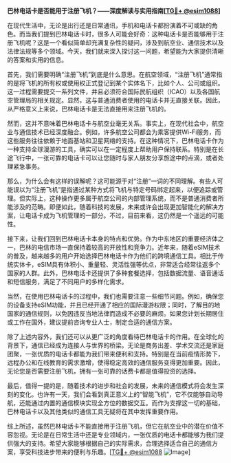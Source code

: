 **巴林电话卡是否能用于注册飞机？——深度解读与实用指南[[TG💪+ @esim1088](https://t.me/s/esim1088)]**

在现代生活中，无论是出行还是日常通讯，手机和电话卡都扮演着不可或缺的角色。而当我们提到巴林电话卡时，很多人可能会好奇：这种电话卡是否能够用于注册飞机呢？这是一个看似简单却充满复杂性的疑问，涉及到航空业、通信技术以及法律法规等多个领域。今天，我们就来深入探讨这一问题，希望能为大家提供清晰的答案和实用的信息。

首先，我们需要明确“注册飞机”到底是什么意思。在航空领域，“注册飞机”通常指的是将飞机的所有权或使用权正式登记到某个实体名下，比如个人、公司或组织。这一过程需要提交一系列文件，并且必须符合国际民航组织（ICAO）以及各国航空管理局的相关规定。显然，这与普通消费者使用的电话卡并无直接关联。因此，从严格意义上来说，巴林电话卡是无法直接用来注册飞机的。

然而，这并不意味着巴林电话卡与航空业毫无关系。事实上，在现代社会中，航空业与通信技术已经深度融合。例如，许多航空公司都会为乘客提供Wi-Fi服务，而这些服务往往依赖于地面基站和卫星网络的支持。在这种情况下，巴林电话卡作为一种支持全球漫游的工具，确实可以在一定程度上帮助用户保持联系。特别是在长途飞行中，一张可靠的电话卡可以让您随时与家人朋友分享旅途中的点滴，或者处理紧急事务。

那么，为什么会有这样的误解呢？这可能源于对“注册”一词的不同理解。有些人可能误以为“注册飞机”是指通过某种方式将飞机与特定号码绑定起来，以便追踪或管理。但实际上，这种操作更多属于航空公司的内部管理系统，而不是普通消费者所能涉及的范畴。即便如此，随着科技的发展，未来或许会出现更加智能化的解决方案，让电话卡成为飞机管理的一部分。不过，目前来看，这仍然是一个遥远的可能性。

接下来，让我们回到巴林电话卡本身的特点和优势。作为中东地区的重要经济体之一，巴林的电信市场一直保持着较高的开放性和竞争力。近年来，随着eSIM技术的普及，越来越多的用户开始选择巴林电话卡作为他们的跨境通信工具。相比于传统实体卡，eSIM具有体积小、重量轻、灵活性强等优点，非常适合经常往返多个国家的人群。此外，巴林电话卡还提供了多种套餐选择，包括数据流量、语音通话和短信服务，满足了不同用户的多样化需求。

当然，在使用巴林电话卡的过程中，我们也需要注意一些细节问题。例如，确保您的设备支持eSIM功能，并且已经开通了相应的国际漫游权限；同时，了解目的地国家的通信规则，以免因违反当地法律而造成不必要的麻烦。如果您计划长期居住或工作在国外，建议提前咨询专业人士，制定合适的通信方案。

除了上述内容外，我们还可以从更广泛的角度看待巴林电话卡的作用。在全球化的背景下，通信已经成为连接人与世界的桥梁。无论是商务出差、学术交流还是家庭团聚，一张优质的电话卡都能为我们带来便利和支持。特别是在当前疫情形势下，远程办公和在线教育的需求激增，使得稳定高效的通信服务变得更加重要。因此，无论您是否需要注册飞机，拥有一张可靠的话费卡都是值得投资的选择。

最后，值得一提的是，随着技术的进步和社会的发展，未来的通信模式将会发生深刻的变化。也许有一天，我们会看到真正意义上的“智能飞机”，它不仅能够自动导航，还能通过内置的通信模块实现全方位的数据交互。而作为支撑这一切的基础，巴林电话卡以及其他类似的通信工具无疑将在其中发挥重要作用。

综上所述，虽然巴林电话卡不能直接用于注册飞机，但它在航空业中的潜在价值不容忽视。无论是在日常生活中还是专业领域内，一张优质的电话卡都能够为我们提供强大的支持。希望大家能够根据自己的实际需求，合理选择适合自己的通信方案，享受科技进步带来的便利与乐趣。[[TG💪+ @esim1088](https://t.me/s/esim1088) ![Image](https://i.postimg.cc/4NQfJmqS/Snipaste-2025-05-13-00-14-12.png)]